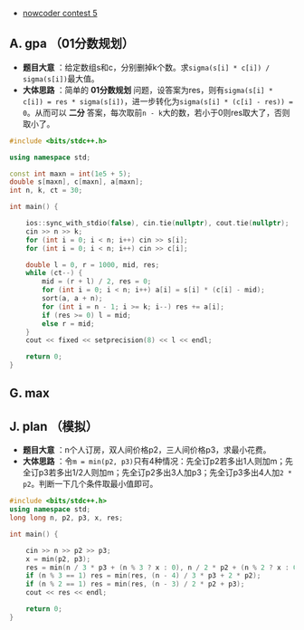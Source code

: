 * [nowcoder contest 5](https://www.nowcoder.com/acm/contest/143#question)

## A. gpa （01分数规划）
* **题目大意** ：给定数组s和c，分别删掉k个数。求`sigma(s[i] * c[i]) / sigma(s[i])`最大值。 
* **大体思路** ：简单的 **01分数规划** 问题，设答案为res，则有`sigma(s[i] * c[i]) = res * sigma(s[i])`，进一步转化为`sigma(s[i] * (c[i] - res)) = 0`。从而可以 **二分** 答案，每次取前`n - k`大的数，若小于0则res取大了，否则取小了。
```c++
#include <bits/stdc++.h>

using namespace std;

const int maxn = int(1e5 + 5);
double s[maxn], c[maxn], a[maxn];
int n, k, ct = 30;

int main() {

    ios::sync_with_stdio(false), cin.tie(nullptr), cout.tie(nullptr);
    cin >> n >> k;
    for (int i = 0; i < n; i++) cin >> s[i];
    for (int i = 0; i < n; i++) cin >> c[i];

    double l = 0, r = 1000, mid, res;
    while (ct--) {
        mid = (r + l) / 2, res = 0;
        for (int i = 0; i < n; i++) a[i] = s[i] * (c[i] - mid);
        sort(a, a + n);
        for (int i = n - 1; i >= k; i--) res += a[i];
        if (res >= 0) l = mid;
        else r = mid;
    }
    cout << fixed << setprecision(8) << l << endl;

    return 0;
}

```

## G. max

## J. plan （模拟）
* **题目大意** ：n个人订房，双人间价格p2，三人间价格p3，求最小花费。
* **大体思路** ：令`m = min(p2, p3)`只有4种情况：先全订p2若多出1人则加m；先全订p3若多出1/2人则加m；先全订p2多出3人加p3；先全订p3多出4人加`2 * p2`。判断一下几个条件取最小值即可。
```c++
#include <bits/stdc++.h>
using namespace std;
long long n, p2, p3, x, res;

int main() {

    cin >> n >> p2 >> p3;
    x = min(p2, p3);
    res = min(n / 3 * p3 + (n % 3 ? x : 0), n / 2 * p2 + (n % 2 ? x : 0));
    if (n % 3 == 1) res = min(res, (n - 4) / 3 * p3 + 2 * p2);
    if (n % 2 == 1) res = min(res, (n - 3) / 2 * p2 + p3);
    cout << res << endl;

    return 0;
}

```

